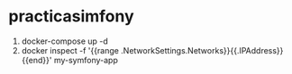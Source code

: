 # practicasimfony

1. docker-compose up -d
2. docker inspect -f '{{range .NetworkSettings.Networks}}{{.IPAddress}}{{end}}' my-symfony-app
